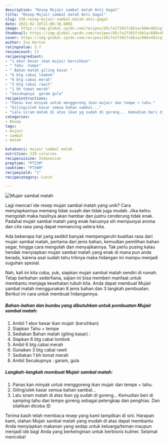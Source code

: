 ```yaml
---
description: "Resep Mujair sambal matah Anti Gagal"
title: "Resep Mujair sambal matah Anti Gagal"
slug: 556-resep-mujair-sambal-matah-anti-gagal
date: 2021-02-18T21:06:38.680Z
image: https://img-global.cpcdn.com/recipes/d5c7a1f391fcbb1a/680x482cq70/mujair-sambal-matah-foto-resep-utama.jpg
thumbnail: https://img-global.cpcdn.com/recipes/d5c7a1f391fcbb1a/680x482cq70/mujair-sambal-matah-foto-resep-utama.jpg
cover: https://img-global.cpcdn.com/recipes/d5c7a1f391fcbb1a/680x482cq70/mujair-sambal-matah-foto-resep-utama.jpg
author: Ina Horton
ratingvalue: 3.7
reviewcount: 13
recipeingredient:
- "1 ekor besar ikan mujair bersihkan"
- " Tahu  tempe"
- " Bahan matah giling kasar "
- "6 btg cabai lombok"
- "6 btg cabai merah"
- "3 btg cabai rawit"
- "1 bh tomat merah"
- "Secukupnya  garam gula"
recipeinstructions:
- "Panas kan minyak untuk menggoreng ikan mujair dan tempe + tahu."
- "Giling/ulek kasar semua bahan sambal..."
- "Lalu siram matah di atas ikan yg sudah di goreng... Kemudian beri di samping tahu dan tempe goreng sebagai pelengkap dan penghias. Dan silahkan dicoba 😍"
categories:
- Resep
tags:
- mujair
- sambal
- matah

katakunci: mujair sambal matah 
nutrition: 229 calories
recipecuisine: Indonesian
preptime: "PT23M"
cooktime: "PT36M"
recipeyield: "1"
recipecategory: Lunch

---
```



![Mujair sambal matah](https://img-global.cpcdn.com/recipes/d5c7a1f391fcbb1a/680x482cq70/mujair-sambal-matah-foto-resep-utama.jpg)

Lagi mencari ide resep mujair sambal matah yang unik? Cara menyiapkannya memang tidak susah dan tidak juga mudah. Jika keliru mengolah maka hasilnya akan hambar dan justru cenderung tidak enak. Padahal mujair sambal matah yang enak harusnya sih mempunyai aroma dan cita rasa yang dapat memancing selera kita.

Ada beberapa hal yang sedikit banyak mempengaruhi kualitas rasa dari mujair sambal matah, pertama dari jenis bahan, kemudian pemilihan bahan segar, hingga cara mengolah dan menyajikannya. Tak perlu pusing kalau hendak menyiapkan mujair sambal matah yang enak di mana pun anda berada, karena asal sudah tahu triknya maka hidangan ini mampu menjadi suguhan spesial.




Nah, kali ini kita coba, yuk, siapkan mujair sambal matah sendiri di rumah. Tetap berbahan sederhana, sajian ini bisa memberi manfaat untuk membantu menjaga kesehatan tubuh kita. Anda dapat membuat Mujair sambal matah menggunakan 8 jenis bahan dan 3 langkah pembuatan. Berikut ini cara untuk membuat hidangannya.

<!--inarticleads1-->

##### Bahan-bahan dan bumbu yang dibutuhkan untuk pembuatan Mujair sambal matah:

1. Ambil 1 ekor besar ikan mujair (bersihkan)
1. Siapkan  Tahu + tempe
1. Sediakan  Bahan matah (giling kasar) :
1. Siapkan 6 btg cabai lombok
1. Ambil 6 btg cabai merah
1. Gunakan 3 btg cabai rawit
1. Sediakan 1 bh tomat merah
1. Ambil Secukupnya : garam, gula




<!--inarticleads2-->

##### Langkah-langkah membuat Mujair sambal matah:

1. Panas kan minyak untuk menggoreng ikan mujair dan tempe + tahu.
1. Giling/ulek kasar semua bahan sambal...
1. Lalu siram matah di atas ikan yg sudah di goreng... Kemudian beri di samping tahu dan tempe goreng sebagai pelengkap dan penghias. Dan silahkan dicoba 😍




Terima kasih telah membaca resep yang kami tampilkan di sini. Harapan kami, olahan Mujair sambal matah yang mudah di atas dapat membantu Anda menyiapkan makanan yang sedap untuk keluarga/teman maupun menjadi ide bagi Anda yang berkeinginan untuk berbisnis kuliner. Selamat mencoba!
